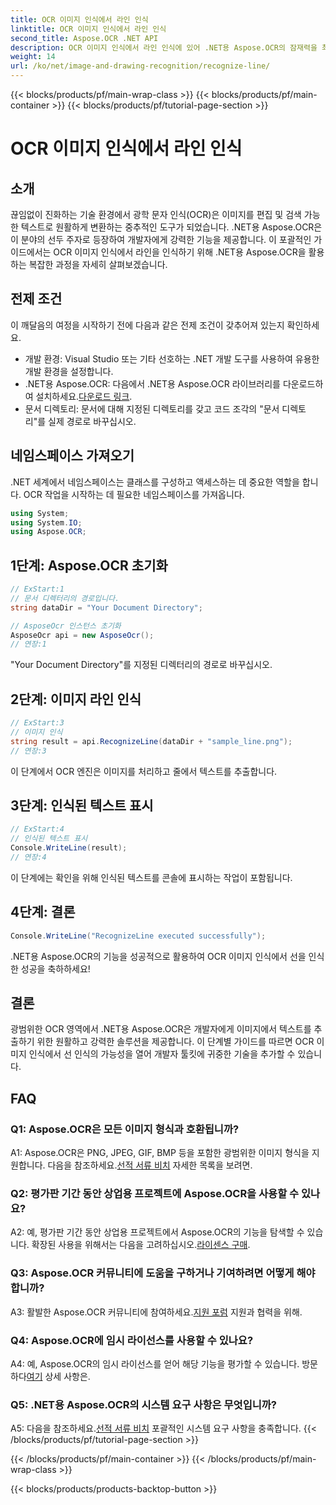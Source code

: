 ```yaml
---
title: OCR 이미지 인식에서 라인 인식
linktitle: OCR 이미지 인식에서 라인 인식
second_title: Aspose.OCR .NET API
description: OCR 이미지 인식에서 라인 인식에 있어 .NET용 Aspose.OCR의 잠재력을 최대한 활용해 보세요. 이미지에서 원활한 텍스트 추출을 위한 개발자 가이드입니다.
weight: 14
url: /ko/net/image-and-drawing-recognition/recognize-line/
---
```


{{< blocks/products/pf/main-wrap-class >}}
{{< blocks/products/pf/main-container >}}
{{< blocks/products/pf/tutorial-page-section >}}

# OCR 이미지 인식에서 라인 인식

## 소개

끊임없이 진화하는 기술 환경에서 광학 문자 인식(OCR)은 이미지를 편집 및 검색 가능한 텍스트로 원활하게 변환하는 중추적인 도구가 되었습니다. .NET용 Aspose.OCR은 이 분야의 선두 주자로 등장하여 개발자에게 강력한 기능을 제공합니다. 이 포괄적인 가이드에서는 OCR 이미지 인식에서 라인을 인식하기 위해 .NET용 Aspose.OCR을 활용하는 복잡한 과정을 자세히 살펴보겠습니다.

## 전제 조건

이 깨달음의 여정을 시작하기 전에 다음과 같은 전제 조건이 갖추어져 있는지 확인하세요.

- 개발 환경: Visual Studio 또는 기타 선호하는 .NET 개발 도구를 사용하여 유용한 개발 환경을 설정합니다.
-  .NET용 Aspose.OCR: 다음에서 .NET용 Aspose.OCR 라이브러리를 다운로드하여 설치하세요.[다운로드 링크](https://releases.aspose.com/ocr/net/).
- 문서 디렉토리: 문서에 대해 지정된 디렉토리를 갖고 코드 조각의 "문서 디렉토리"를 실제 경로로 바꾸십시오.

## 네임스페이스 가져오기

.NET 세계에서 네임스페이스는 클래스를 구성하고 액세스하는 데 중요한 역할을 합니다. OCR 작업을 시작하는 데 필요한 네임스페이스를 가져옵니다.

```csharp
using System;
using System.IO;
using Aspose.OCR;
```

## 1단계: Aspose.OCR 초기화

```csharp
// ExStart:1
// 문서 디렉터리의 경로입니다.
string dataDir = "Your Document Directory";

// AsposeOcr 인스턴스 초기화
AsposeOcr api = new AsposeOcr();
// 연장:1
```

"Your Document Directory"를 지정된 디렉터리의 경로로 바꾸십시오.

## 2단계: 이미지 라인 인식

```csharp
// ExStart:3
// 이미지 인식
string result = api.RecognizeLine(dataDir + "sample_line.png");
// 연장:3
```

이 단계에서 OCR 엔진은 이미지를 처리하고 줄에서 텍스트를 추출합니다.

## 3단계: 인식된 텍스트 표시

```csharp
// ExStart:4
// 인식된 텍스트 표시
Console.WriteLine(result);
// 연장:4
```

이 단계에는 확인을 위해 인식된 텍스트를 콘솔에 표시하는 작업이 포함됩니다.

## 4단계: 결론

```csharp
Console.WriteLine("RecognizeLine executed successfully");
```

.NET용 Aspose.OCR의 기능을 성공적으로 활용하여 OCR 이미지 인식에서 선을 인식한 성공을 축하하세요!

## 결론

광범위한 OCR 영역에서 .NET용 Aspose.OCR은 개발자에게 이미지에서 텍스트를 추출하기 위한 원활하고 강력한 솔루션을 제공합니다. 이 단계별 가이드를 따르면 OCR 이미지 인식에서 선 인식의 가능성을 열어 개발자 툴킷에 귀중한 기술을 추가할 수 있습니다.

## FAQ

### Q1: Aspose.OCR은 모든 이미지 형식과 호환됩니까?

 A1: Aspose.OCR은 PNG, JPEG, GIF, BMP 등을 포함한 광범위한 이미지 형식을 지원합니다. 다음을 참조하세요.[선적 서류 비치](https://reference.aspose.com/ocr/net/) 자세한 목록을 보려면.

### Q2: 평가판 기간 동안 상업용 프로젝트에 Aspose.OCR을 사용할 수 있나요?

 A2: 예, 평가판 기간 동안 상업용 프로젝트에서 Aspose.OCR의 기능을 탐색할 수 있습니다. 확장된 사용을 위해서는 다음을 고려하십시오.[라이센스 구매](https://purchase.aspose.com/buy).

### Q3: Aspose.OCR 커뮤니티에 도움을 구하거나 기여하려면 어떻게 해야 합니까?

 A3: 활발한 Aspose.OCR 커뮤니티에 참여하세요.[지원 포럼](https://forum.aspose.com/c/ocr/16) 지원과 협력을 위해.

### Q4: Aspose.OCR에 임시 라이선스를 사용할 수 있나요?

A4: 예, Aspose.OCR의 임시 라이선스를 얻어 해당 기능을 평가할 수 있습니다. 방문하다[여기](https://purchase.aspose.com/temporary-license/) 상세 사항은.

### Q5: .NET용 Aspose.OCR의 시스템 요구 사항은 무엇입니까?

 A5: 다음을 참조하세요.[선적 서류 비치](https://reference.aspose.com/ocr/net/) 포괄적인 시스템 요구 사항을 충족합니다.
{{< /blocks/products/pf/tutorial-page-section >}}

{{< /blocks/products/pf/main-container >}}
{{< /blocks/products/pf/main-wrap-class >}}

{{< blocks/products/products-backtop-button >}}
